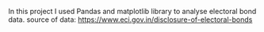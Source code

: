 In this project I used Pandas and matplotlib library to analyse electoral bond data. source of data: https://www.eci.gov.in/disclosure-of-electoral-bonds
